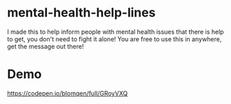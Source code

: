 # mental-health-help-lines

I made this to help inform people with mental health issues that there is help to get, you don't need to fight it alone!
You are free to use this in anywhere, get the message out there!

# Demo

https://codepen.io/blomqen/full/GRoyVXQ
